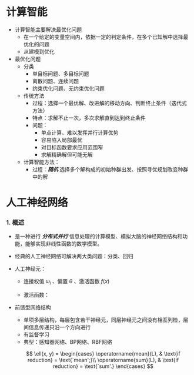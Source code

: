 # 计算智能

* 计算智能主要解决最优化问题
  * 在一个给定的变量空间内，依据一定的判定条件，在多个已知解中选择最优化的问题
  * 从建模到优化
* 最优化问题
  * 分类
    * 单目标问题、多目标问题
    * 离散问题、连续问题
    * 约束优化问题、无约束优化问题
  * 传统方法
    * 过程：选择一个最优解、改进解的移动方向、判断终止条件（迭代式方法）
    * 特点：求解不止一次，多次求解直到达到终止条件
    * 问题：
      * 单点计算、难以发挥并行计算优势
      * 容易陷入局部最优
      * 对目标函数要求应用范围窄
      * 求解精确解但可能无解
  * 计算智能方法：
    * 过程：***随机*** 选择多个解构成的初始种群出发、按照寻优规划改变种群中的解



# 人工神经网络

### 1. 概述

* 是一种进行 ***分布式并行*** 信息处理的计算模型、模拟大脑的神经网络结构和功能，能够实现非线性函数的数学模型。

* 经典的人工神经网络可解决两大类问题：分类、回归

* 人工神经元：

  * 连接权值 $\omega_i$ 、偏置 $\theta$ 、激活函数 $f(x)$ 

  * 激活函数：
    

* 前馈型网络结构

  * 单项多层结构，每层包含若干神经元，同层神经元之间没有相互列检，层间信息传递只沿一个方向进行
  * 有监督学习
  * 典型：感知器网络、BP网络、RBF网络

  $$
  \ell(x, y) =
          \begin{cases}
              \operatorname{mean}(L), &  \text{if reduction} = \text{`mean';}\\
              \operatorname{sum}(L),  &  \text{if reduction} = \text{`sum'.}
          \end{cases}
  $$
  
  